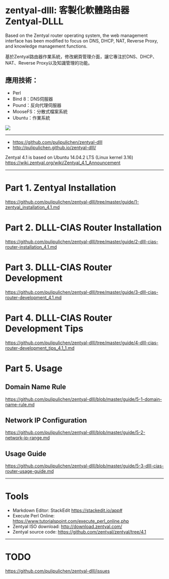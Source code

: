 zentyal-dlll: 客製化軟體路由器Zentyal-DLLL
===============

Based on the Zentyal router operating system, the web management interface has been modified to focus on DNS, DHCP, NAT, Reverse Proxy, and knowledge management functions.

基於Zentyal路由器作業系統，修改網頁管理介面，讓它專注於DNS、DHCP、NAT、Reverse Proxy以及知識管理的功能。

## 應用技術：
- Perl
- Bind 8：DNS伺服器
- Pound：反向代理伺服器
- MooseFS：分散式檔案系統
- Ubuntu：作業系統


![](https://lh3.googleusercontent.com/-zz2M1LGMJ9U/WXhTL2hS6GI/AAAAAAADO8c/3lRt6qDxA1kahukD9P2_vmLzjZ2Pkvl1wCHMYCw/s0/2017-07-26_16-29-00.png)

----

* https://github.com/pulipulichen/zentyal-dlll
* http://pulipulichen.github.io/zentyal-dlll/

Zentyal 4.1 is based on Ubuntu 14.04.2 LTS (Linux kernel 3.16)
https://wiki.zentyal.org/wiki/Zentyal_4.1_Announcement

----

# Part 1. Zentyal Installation
https://github.com/pulipulichen/zentyal-dlll/tree/master/guide/1-zentyal_installation_4.1.md

# Part 2. DLLL-CIAS Router Installation
https://github.com/pulipulichen/zentyal-dlll/tree/master/guide/2-dlll-cias-router-installation_4.1.md

# Part 3. DLLL-CIAS Router Development
https://github.com/pulipulichen/zentyal-dlll/tree/master/guide/3-dlll-cias-router-development_4.1.md

# Part 4. DLLL-CIAS Router Development Tips
https://github.com/pulipulichen/zentyal-dlll/tree/master/guide/4-dlll-cias-router-development_tips_4.1_1.md

# Part 5. Usage

## Domain Name Rule
https://github.com/pulipulichen/zentyal-dlll/blob/master/guide/5-1-domain-name-rule.md

## Network IP Configuration
https://github.com/pulipulichen/zentyal-dlll/blob/master/guide/5-2-network-ip-range.md

## Usage Guide
https://github.com/pulipulichen/zentyal-dlll/blob/master/guide/5-3-dlll-cias-router-usage-guide.md

----

Tools
====
* Markdown Editor: StackEdit https://stackedit.io/app#
* Execute Perl Online: https://www.tutorialspoint.com/execute_perl_online.php
* Zentyal ISO download: http://download.zentyal.com/
* Zentyal source code: https://github.com/zentyal/zentyal/tree/4.1

----

TODO
====

https://github.com/pulipulichen/zentyal-dlll/issues
